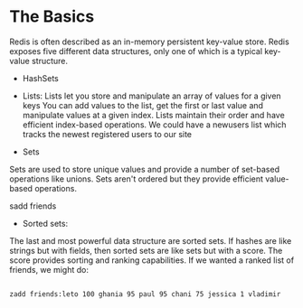 # The Basics

Redis is often described as an in-memory persistent key-value store.
Redis exposes five different data structures, only one of which is a typical
key-value structure.

- HashSets
- Lists: Lists let you store and manipulate an array of values for a given keys
You can add values to the list, get the first or last value and manipulate values
at a given index. Lists maintain their order and have efficient index-based operations.
We could have a newusers list which tracks the newest registered users to our site

- Sets

Sets are used to store unique values and provide a number of set-based operations like
unions. Sets aren't ordered but they provide efficient value-based operations.  

sadd friends

- Sorted sets:

The last and most powerful data structure are sorted sets. If hashes are like strings
but with fields, then sorted sets are like sets but with a score. The score provides sorting
and ranking capabilities. If we wanted a ranked list of friends, we might do:

```bash

zadd friends:leto 100 ghania 95 paul 95 chani 75 jessica 1 vladimir

```
